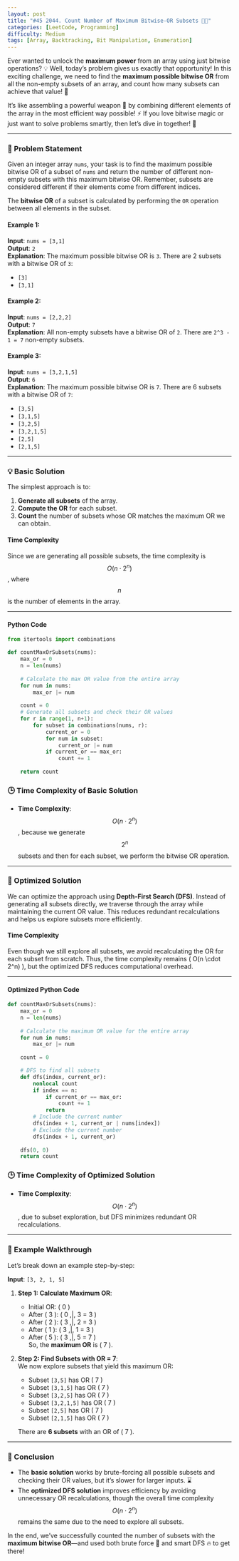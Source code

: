 ```yaml
---
layout: post  
title: "#45 2044. Count Number of Maximum Bitwise-OR Subsets 🧠🚀"
categories: [LeetCode, Programming]
difficulty: Medium
tags: [Array, Backtracking, Bit Manipulation, Enumeration]
---
```


Ever wanted to unlock the **maximum power** from an array using just bitwise operations? 💡 Well, today’s problem gives us exactly that opportunity! In this exciting challenge, we need to find the **maximum possible bitwise OR** from all the non-empty subsets of an array, and count how many subsets can achieve that value! 🚀

It’s like assembling a powerful weapon 🔧 by combining different elements of the array in the most efficient way possible! ⚡ If you love bitwise magic or just want to solve problems smartly, then let’s dive in together! 🧠

---

### 📝 Problem Statement
Given an integer array `nums`, your task is to find the maximum possible bitwise OR of a subset of `nums` and return the number of different non-empty subsets with this maximum bitwise OR. Remember, subsets are considered different if their elements come from different indices.

The **bitwise OR** of a subset is calculated by performing the `OR` operation between all elements in the subset.

#### Example 1:
**Input**: `nums = [3,1]`  
**Output**: `2`  
**Explanation**: The maximum possible bitwise OR is `3`. There are 2 subsets with a bitwise OR of `3`:
- `[3]`
- `[3,1]`

#### Example 2:
**Input**: `nums = [2,2,2]`  
**Output**: `7`  
**Explanation**: All non-empty subsets have a bitwise OR of `2`. There are `2^3 - 1 = 7` non-empty subsets.

#### Example 3:
**Input**: `nums = [3,2,1,5]`  
**Output**: `6`  
**Explanation**: The maximum possible bitwise OR is `7`. There are 6 subsets with a bitwise OR of `7`:
- `[3,5]`
- `[3,1,5]`
- `[3,2,5]`
- `[3,2,1,5]`
- `[2,5]`
- `[2,1,5]`

---

### 💡 Basic Solution
The simplest approach is to:
1. **Generate all subsets** of the array.
2. **Compute the OR** for each subset.
3. **Count** the number of subsets whose OR matches the maximum OR we can obtain.

#### Time Complexity
Since we are generating all possible subsets, the time complexity is $$ O(n \cdot 2^n) $$, where $$ n $$ is the number of elements in the array.

---

#### Python Code
```python
from itertools import combinations

def countMaxOrSubsets(nums):
    max_or = 0
    n = len(nums)
    
    # Calculate the max OR value from the entire array
    for num in nums:
        max_or |= num
    
    count = 0
    # Generate all subsets and check their OR values
    for r in range(1, n+1):
        for subset in combinations(nums, r):
            current_or = 0
            for num in subset:
                current_or |= num
            if current_or == max_or:
                count += 1
    
    return count
```

### 🕒 Time Complexity of Basic Solution
- **Time Complexity**: $$ O(n \cdot 2^n) $$, because we generate $$ 2^n $$ subsets and then for each subset, we perform the bitwise OR operation.
  
---

### 🚀 Optimized Solution
We can optimize the approach using **Depth-First Search (DFS)**. Instead of generating all subsets directly, we traverse through the array while maintaining the current OR value. This reduces redundant recalculations and helps us explore subsets more efficiently.

#### Time Complexity
Even though we still explore all subsets, we avoid recalculating the OR for each subset from scratch. Thus, the time complexity remains \( O(n \cdot 2^n) \), but the optimized DFS reduces computational overhead.

---

#### Optimized Python Code
```python
def countMaxOrSubsets(nums):
    max_or = 0
    n = len(nums)
    
    # Calculate the maximum OR value for the entire array
    for num in nums:
        max_or |= num
    
    count = 0

    # DFS to find all subsets
    def dfs(index, current_or):
        nonlocal count
        if index == n:
            if current_or == max_or:
                count += 1
            return
        # Include the current number
        dfs(index + 1, current_or | nums[index])
        # Exclude the current number
        dfs(index + 1, current_or)
    
    dfs(0, 0)
    return count
```

### 🕒 Time Complexity of Optimized Solution
- **Time Complexity**: $$ O(n \cdot 2^n) $$, due to subset exploration, but DFS minimizes redundant OR recalculations.

---

### 🧩 Example Walkthrough

Let’s break down an example step-by-step:

**Input**: `[3, 2, 1, 5]`

1. **Step 1: Calculate Maximum OR**:  
   - Initial OR: \( 0 \)
   - After \( 3 \): \( 0 \,|\, 3 = 3 \)
   - After \( 2 \): \( 3 \,|\, 2 = 3 \) 
   - After \( 1 \): \( 3 \,|\, 1 = 3 \)
   - After \( 5 \): \( 3 \,|\, 5 = 7 \)  
   So, the **maximum OR** is \( 7 \).

2. **Step 2: Find Subsets with OR = 7**:  
   We now explore subsets that yield this maximum OR:
   - Subset `[3,5]` has OR \( 7 \)
   - Subset `[3,1,5]` has OR \( 7 \)
   - Subset `[3,2,5]` has OR \( 7 \)
   - Subset `[3,2,1,5]` has OR \( 7 \)
   - Subset `[2,5]` has OR \( 7 \)
   - Subset `[2,1,5]` has OR \( 7 \)  
   
   There are **6 subsets** with an OR of \( 7 \).

---

### 🏁 Conclusion
- The **basic solution** works by brute-forcing all possible subsets and checking their OR values, but it’s slower for larger inputs. ⌛
- The **optimized DFS solution** improves efficiency by avoiding unnecessary OR recalculations, though the overall time complexity $$ O(n \cdot 2^n) $$ remains the same due to the need to explore all subsets.
  
In the end, we’ve successfully counted the number of subsets with the **maximum bitwise OR**—and used both brute force 💪 and smart DFS 🔥 to get there!



